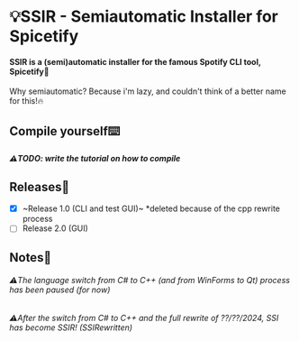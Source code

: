 # 💡SSIR - Semiautomatic Installer for Spicetify
#### SSIR is a (semi)automatic installer for the famous Spotify CLI tool, Spicetify🧪
Why semiautomatic? Because i'm lazy, and couldn't think of a better name for this!🔥
## Compile yourself⌨️
##### ⚠️TODO: write the tutorial on how to compile
## Releases🧫
- [x] ~Release 1.0 (CLI and test GUI)~ *deleted because of the cpp rewrite process
- [ ] Release 2.0 (GUI)
## Notes📝
###### ⚠️The language switch from C# to C++ (and from WinForms to Qt) process has been paused (for now)
###### ⚠️After the switch from C# to C++ and the full rewrite of ??/??/2024, SSI has become SSIR! (SSIRewritten)
